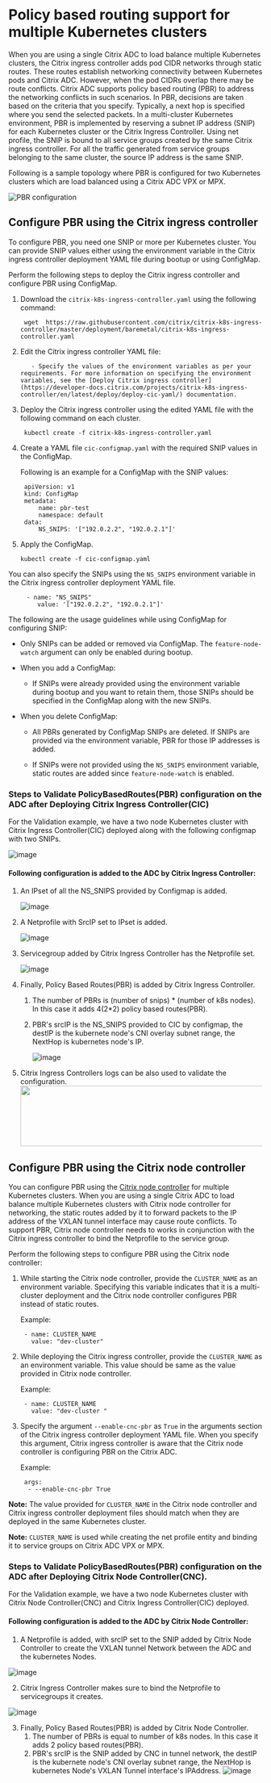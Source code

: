 # Policy based routing support for multiple Kubernetes clusters

When you are using a single Citrix ADC to load balance multiple Kubernetes clusters, the Citrix ingress controller adds pod CIDR networks through static routes. These routes establish networking connectivity between Kubernetes pods and Citrix ADC. However, when the pod CIDRs overlap there may be route conflicts. Citrix ADC supports policy based routing (PBR) to address the networking conflicts in such scenarios. In PBR, decisions are taken based on the criteria that you specify. Typically, a next hop is specified where you send the selected packets. In a multi-cluster Kubernetes environment, PBR is implemented by reserving a subnet IP address (SNIP) for each Kubernetes cluster or the Citrix Ingress Controller. Using net profile, the SNIP is bound to all service groups created by the same Citrix ingress controller. For all the traffic generated from service groups belonging to the same cluster, the source IP address is the same SNIP.

Following is a sample topology where PBR is configured for two Kubernetes clusters which are load balanced using a Citrix ADC VPX or MPX.

![PBR configuration](../media/pbr.jpg)

## Configure PBR using the Citrix ingress controller

To configure PBR, you need one SNIP or more per Kubernetes cluster. You can provide SNIP values either using the environment variable in the Citrix ingress controller deployment YAML file during bootup or using ConfigMap.

Perform the following steps to deploy the Citrix ingress controller and configure PBR using ConfigMap.

1. Download the `citrix-k8s-ingress-controller.yaml` using the following command:

        wget  https://raw.githubusercontent.com/citrix/citrix-k8s-ingress-controller/master/deployment/baremetal/citrix-k8s-ingress-controller.yaml

2. Edit the Citrix ingress controller YAML file:
  
          - Specify the values of the environment variables as per your requirements. For more information on specifying the environment variables, see the [Deploy Citrix ingress controller](https://developer-docs.citrix.com/projects/citrix-k8s-ingress-controller/en/latest/deploy/deploy-cic-yaml/) documentation.

3. Deploy the Citrix ingress controller using the edited YAML file with the following command on each cluster.

        kubectl create -f citrix-k8s-ingress-controller.yaml

4. Create a YAML file `cic-configmap.yaml` with the required SNIP values in the ConfigMap.

    Following is an example for a ConfigMap with the SNIP values:

        
        apiVersion: v1
        kind: ConfigMap
        metadata:
            name: pbr-test
            namespace: default
        data:
            NS_SNIPS: '["192.0.2.2", "192.0.2.1"]'
        

5. Apply the ConfigMap.
   
       kubectl create -f cic-configmap.yaml

You can also specify the SNIPs using the `NS_SNIPS` environment variable in the Citrix ingress controller deployment YAML file.

         - name: "NS_SNIPS"
            value: '["192.0.2.2", "192.0.2.1"]'

The following are the usage guidelines while using ConfigMap for configuring SNIP:

- Only SNIPs can be added or removed via ConfigMap. The `feature-node-watch` argument can only be enabled during bootup.

- When you add a ConfigMap:
   
    - If SNIPs were already provided using the environment variable during bootup and you want to retain them, those SNIPs should be specified in the ConfigMap along with the new SNIPs.

- When you delete ConfigMap:
  
    - All PBRs generated by ConfigMap SNIPs are deleted. If SNIPs are provided via the environment variable, PBR for those IP addresses is added.

    - If SNIPs were not provided using the `NS_SNIPS` environment variable, static routes are added since `feature-node-watch` is enabled.


### Steps to Validate PolicyBasedRoutes(PBR) configuration on the ADC after Deploying Citrix Ingress Controller(CIC)

For the Validation example, we have a two node Kubernetes cluster with Citrix Ingress Controller(CIC) deployed along with the following configmap with two SNIPs.

   ![image](https://user-images.githubusercontent.com/46886297/117246195-cf68b400-ae59-11eb-9986-14e53ae98701.png)

#### Following configuration is added to the ADC by Citrix Ingress Controller:

 1. An IPset of all the NS_SNIPS provided by Configmap is added.
 
       ![image](https://user-images.githubusercontent.com/46886297/117246342-19519a00-ae5a-11eb-8e65-70944c24ef51.png)

 2. A Netprofile with SrcIP set to IPset is added.

       ![image](https://user-images.githubusercontent.com/46886297/117246445-4736de80-ae5a-11eb-8f0e-fd1829d6343d.png)

 3. Servicegroup added by Citrix Ingress Controller has the Netprofile set.

       ![image](https://user-images.githubusercontent.com/46886297/117246742-c4faea00-ae5a-11eb-8e1d-fe0878066b6c.png)

4. Finally, Policy Based Routes(PBR) is added by Citrix Ingress Controller.
    1. The number of PBRs is (number of snips) * (number of k8s nodes). In this case it adds 4(2*2) policy based routes(PBR).
    2. PBR's srcIP is the NS_SNIPS provided to CIC by configmap, the destIP is the kubernete node's CNI overlay subnet range, the NextHop is kubernetes node's IP. 

          ![image](https://user-images.githubusercontent.com/46886297/117247049-3c307e00-ae5b-11eb-8130-2895384113ce.png)

5. Citrix Ingress Controllers logs can be also used to validate the configuration.
       <img src="https://user-images.githubusercontent.com/46886297/117247896-b1e91980-ae5c-11eb-8fbb-177c1db7ceb2.png" width="1300" height="120">

## Configure PBR using the Citrix node controller

You can configure PBR using the [Citrix node controller](https://github.com/citrix/citrix-k8s-node-controller) for multiple Kubernetes clusters. When you are using a single Citrix ADC to load balance multiple Kubernetes clusters with Citrix node controller for networking, the static routes added by it to forward packets to the IP address of the VXLAN tunnel interface may cause route conflicts. To support PBR, Citrix node controller needs to works in conjunction with the Citrix ingress controller to bind the Netprofile to the service group. 

Perform the following steps to configure PBR using the Citrix node controller:

1. While starting the Citrix node controller, provide the `CLUSTER_NAME` as an environment variable.  Specifying this variable indicates that it is a multi-cluster deployment and the Citrix node controller configures PBR instead of static routes.  
    
    Example:

        - name: CLUSTER_NAME 
          value: "dev-cluster"

2. While deploying the Citrix ingress controller, provide the `CLUSTER_NAME` as an environment variable. This value should be same as the value provided in Citrix node controller.

    Example:  

        - name: CLUSTER_NAME  
          value: "dev-cluster "

1. Specify the argument `--enable-cnc-pbr` as `True` in the arguments section of the Citrix ingress controller deployment YAML file. When you specify this argument, Citrix ingress controller is aware that the Citrix node controller is configuring PBR on the Citrix ADC.

    Example:

        args: 
         - --enable-cnc-pbr True          

**Note:** The value provided for `CLUSTER_NAME` in the Citrix node controller and Citrix ingress controller deployment files should match when they are deployed in the same Kubernetes cluster.

**Note:** `CLUSTER_NAME` is used while creating the net profile entity and binding it to service groups on Citrix ADC VPX or MPX.

### Steps to Validate PolicyBasedRoutes(PBR) configuration on the ADC after Deploying Citrix Node Controller(CNC).

For the Validation example, we have a two node Kubernetes cluster with Citrix Node Controller(CNC) and Citrix Ingress Controller(CIC) deployed. 

#### Following configuration is added to the ADC by Citrix Node Controller:

  1. A Netprofile is added, with srcIP set to the SNIP added by Citrix Node Controller to create the VXLAN tunnel Network between the ADC and the kubernetes Nodes.
  
   ![image](https://user-images.githubusercontent.com/46886297/117264605-03030880-ae71-11eb-81a1-827e58778b2e.png)

  2. Citrix Ingress Controller makes sure to bind the Netprofile to servicegroups it creates.

   ![image](https://user-images.githubusercontent.com/46886297/117264747-262db800-ae71-11eb-8751-43a1f8161ef9.png)
  
  3. Finally, Policy Based Routes(PBR) is added by Citrix Node Controller.
     1. The number of PBRs is equal to number of k8s nodes. In this case it adds 2 policy based routes(PBR).
     2. PBR's srcIP is the SNIP added by CNC in tunnel network, the destIP is the kubernete node's CNI overlay subnet range, the NextHop is kubernetes Node's VXLAN Tunnel interface's IPAddress. 
         ![image](https://user-images.githubusercontent.com/46886297/117265066-7a389c80-ae71-11eb-82ce-247a9ded3b23.png)




